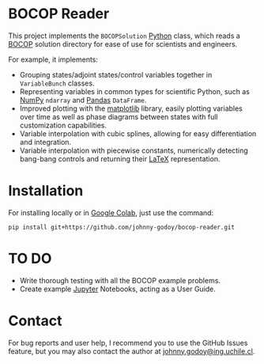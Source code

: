# BOCOP Reader

This project implements the ``BOCOPSolution`` [Python](https://www.python.org/) class, which reads a [BOCOP](https://www.bocop.org/) solution directory for ease of use for scientists and engineers.

For example, it implements:

* Grouping states/adjoint states/control variables together in ``VariableBunch`` classes.
* Representing variables in common types for scientific Python, such as [NumPy](https://numpy.org/) ``ndarray`` and [Pandas](https://pandas.pydata.org/) ``DataFrame``.
* Improved plotting with the [matplotlib](https://matplotlib.org/) library, easily plotting variables over time as well as phase diagrams between states with full customization capabilities.
* Variable interpolation with cubic splines, allowing for easy differentiation and integration.
* Variable interpolation with piecewise constants, numerically detecting bang-bang controls and returning their [LaTeX](https://www.latex-project.org/) representation.

# Installation

For installing locally or in [Google Colab](https://colab.research.google.com/), just use the command:

``
pip install git+https://github.com/johnny-godoy/bocop-reader.git
``

# TO DO

* Write thorough testing with all the BOCOP example problems.
* Create example [Jupyter](https://jupyter.org/) Notebooks, acting as a User Guide.

# Contact
For bug reports and user help, I recommend you to use the GitHub Issues feature, but you may also contact the author at johnny.godoy@ing.uchile.cl.
